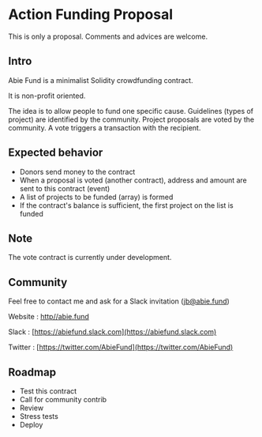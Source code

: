 # Action Funding Proposal

This is only a proposal. Comments and advices are welcome.

## Intro

Abie Fund is a minimalist Solidity crowdfunding contract.

It is non-profit oriented.

The idea is to allow people to fund one specific cause. Guidelines (types of project) are identified by the community. Project proposals are voted by the community. A vote triggers a transaction with the recipient.

## Expected behavior

* Donors send money to the contract
* When a proposal is voted (another contract), address and amount are sent to this contract (event)
* A list of projects to be funded (array) is formed
* If the contract's balance is sufficient, the first project on the list is funded

## Note

The vote contract is currently under development. 

## Community

Feel free to contact me and ask for a Slack invitation (jb@abie.fund)

Website : [http//abie.fund](http//abie.fund)

Slack : [https://abiefund.slack.com](https://abiefund.slack.com)

Twitter : [https://twitter.com/AbieFund](https://twitter.com/AbieFund)

## Roadmap

* Test this contract
* Call for community contrib
* Review
* Stress tests
* Deploy
